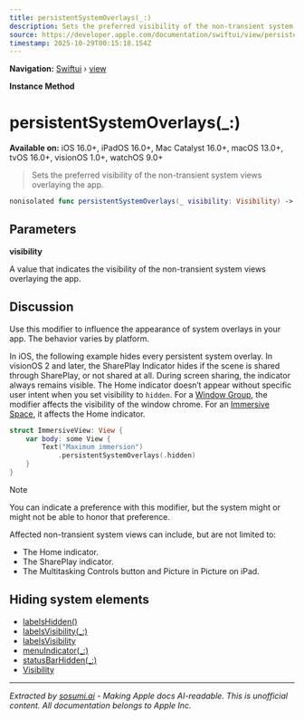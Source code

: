 ```yaml
---
title: persistentSystemOverlays(_:)
description: Sets the preferred visibility of the non-transient system views overlaying the app.
source: https://developer.apple.com/documentation/swiftui/view/persistentsystemoverlays(_:)
timestamp: 2025-10-29T00:15:18.154Z
---
```


**Navigation:** [Swiftui](/documentation/swiftui) › [view](/documentation/swiftui/view)

**Instance Method**

# persistentSystemOverlays(_:)

**Available on:** iOS 16.0+, iPadOS 16.0+, Mac Catalyst 16.0+, macOS 13.0+, tvOS 16.0+, visionOS 1.0+, watchOS 9.0+

> Sets the preferred visibility of the non-transient system views overlaying the app.

```swift
nonisolated func persistentSystemOverlays(_ visibility: Visibility) -> some View
```

## Parameters

**visibility**

A value that indicates the visibility of the non-transient system views overlaying the app.



## Discussion

Use this modifier to influence the appearance of system overlays in your app. The behavior varies by platform.

In iOS, the following example hides every persistent system overlay. In visionOS 2 and later, the SharePlay Indicator hides if the scene is shared through SharePlay, or not shared at all. During screen sharing, the indicator always remains visible. The Home indicator doesn’t appear without specific user intent when you set visibility to `hidden`. For a [Window Group](/documentation/swiftui/windowgroup), the modifier affects the visibility of the window chrome. For an [Immersive Space](/documentation/swiftui/immersivespace), it affects the Home indicator.

```swift
struct ImmersiveView: View {
    var body: some View {
        Text("Maximum immersion")
            .persistentSystemOverlays(.hidden)
    }
}
```

> [!NOTE]
> You can indicate a preference with this modifier, but the system might or might not be able to honor that preference.

Affected non-transient system views can include, but are not limited to:

- The Home indicator.
- The SharePlay indicator.
- The Multitasking Controls button and Picture in Picture on iPad.

## Hiding system elements

- [labelsHidden()](/documentation/swiftui/view/labelshidden())
- [labelsVisibility(_:)](/documentation/swiftui/view/labelsvisibility(_:))
- [labelsVisibility](/documentation/swiftui/environmentvalues/labelsvisibility)
- [menuIndicator(_:)](/documentation/swiftui/view/menuindicator(_:))
- [statusBarHidden(_:)](/documentation/swiftui/view/statusbarhidden(_:))
- [Visibility](/documentation/swiftui/visibility)

---

*Extracted by [sosumi.ai](https://sosumi.ai) - Making Apple docs AI-readable.*
*This is unofficial content. All documentation belongs to Apple Inc.*
